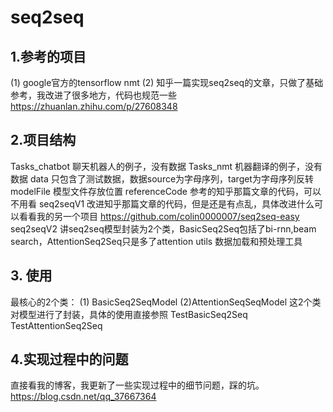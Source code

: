 # seq2seq

## 1.参考的项目
(1) google官方的tensorflow nmt 
(2) 知乎一篇实现seq2seq的文章，只做了基础参考，我改进了很多地方，代码也规范一些
https://zhuanlan.zhihu.com/p/27608348

## 2.项目结构 
Tasks_chatbot 聊天机器人的例子，没有数据 
Tasks_nmt 机器翻译的例子，没有数据 
data 只包含了测试数据，数据source为字母序列，target为字母序列反转 
modelFile 模型文件存放位置 
referenceCode 参考的知乎那篇文章的代码，可以不用看 
seq2seqV1 改进知乎那篇文章的代码，但是还是有点乱，具体改进什么可以看看我的另一个项目 https://github.com/colin0000007/seq2seq-easy 
seq2seqV2 讲seq2seq模型封装为2个类，BasicSeq2Seq包括了bi-rnn,beam search，AttentionSeq2Seq只是多了attention
utils 数据加载和预处理工具

## 3. 使用
最核心的2个类：
(1) BasicSeq2SeqModel 
(2)AttentionSeqSeqModel 
这2个类对模型进行了封装，具体的使用直接参照 
TestBasicSeq2Seq 
TestAttentionSeq2Seq 

## 4.实现过程中的问题
直接看我的博客，我更新了一些实现过程中的细节问题，踩的坑。 
https://blog.csdn.net/qq_37667364
